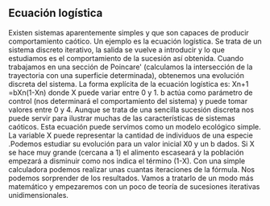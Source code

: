 ## Ecuación logística
Existen sistemas aparentemente simples y que son capaces de producir comportamiento caótico. Un ejemplo es la ecuación logística. Se trata de un sistema discreto iterativo, la salida se vuelve a introducir y lo que estudiamos es el comportamiento de la sucesión así obtenida. Cuando trabajamos en una sección de Poincare' (calculamos la intersección de la trayectoria con una superficie determinada), obtenemos una evolución discreta del sistema. La forma explícita de la ecuación logística es:
Xn+1 =bXn(1-Xn)
donde X puede variar entre 0 y 1. b actúa como parámetro de control (nos determinará el comportamiento del sistema) y puede tomar valores entre 0 y 4.
Aunque se trata de una sencilla sucesión discreta nos puede servir para ilustrar muchas de las características de sistemas caóticos. Esta ecuación puede servimos como un modelo ecológico simple. La variable X puede representar la cantidad de individuos de una especie .Podemos estudiar su evolución para un valor inicial X0 y un b dados. Si X se hace muy grande (cercana a 1) el alimento escaseará y la población empezará a disminuir como nos indica el término (1-X).
Con una simple calculadora podemos realizar unas cuantas iteraciones de la fórmula. Nos podemos sorprender de los resultados. Vamos a tratarlo de un modo más matemático y empezaremos con un poco de teoría de sucesiones iterativas unidimensionales.
